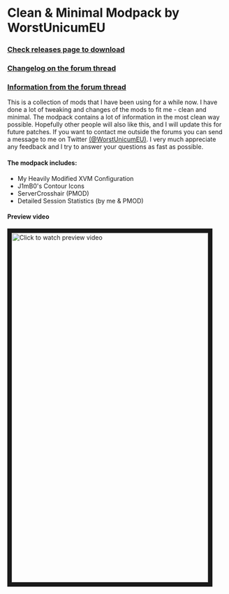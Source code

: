 # Clean &amp; Minimal Modpack by WorstUnicumEU<br/>
### [Check releases page to download](https://github.com/WorstUnicumEU/Modpack/releases)<br/>
### [Changelog on the forum thread](http://forum.worldoftanks.eu/index.php?/topic/558133-092012-clean-minimal-modpack-by-worstunicumeu-w-xvm-v362/)<br/>
### [Information from the forum thread](http://forum.worldoftanks.eu/index.php?/topic/558133-092012-clean-minimal-modpack-by-worstunicumeu-w-xvm-v362/)<br/>
This is a collection of mods that I have been using for a while now. I have done a lot of tweaking and changes of the mods to fit me - clean and minimal. The modpack contains a lot of information in the most clean way possible. Hopefully other people will also like this, and I will update this for future patches. If you want to contact me outside the forums you can send a message to me on Twitter [(@WorstUnicumEU)](https://twitter.com/WorstUnicumEU). I very much appreciate any feedback and I try to answer your questions as fast as possible.<br/>
#### The modpack includes:
* My Heavily Modified XVM Configuration
* J1mB0's Contour Icons 
* ServerCrosshair (PMOD)
* Detailed Session Statistics (by me & PMOD)<br/>
#### Preview video
<a href="http://www.youtube.com/watch?feature=player_embedded&v=-HaG9ZWmDag
" target="_blank"><img src="http://img.youtube.com/vi/-HaG9ZWmDag/0.jpg" 
alt="Click to watch preview video" width="450" height="800" border="10" /></a>
